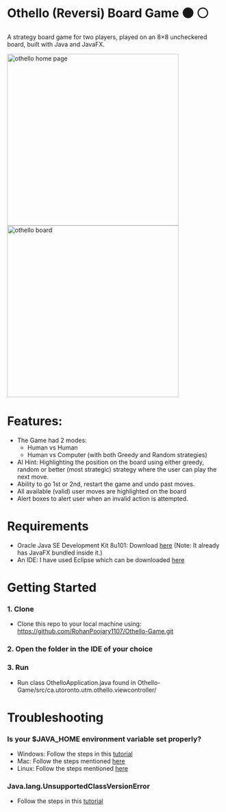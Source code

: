 # Othello (Reversi) Board Game :black_circle: :white_circle:
A strategy board game for two players, played on an 8×8 uncheckered board, built with Java and JavaFX.

<img src="https://raw.github.com/RohanPoojary1107/Othello-Game/master/Screenshots/othello-ui.png" alt="othello home page" height="400" width="400" title="Home Page"> <img src="https://raw.github.com/RohanPoojary1107/Othello-Game/master/Screenshots/othello-board-ui.png" alt="othello board" height="400" width="400" title="Game Board">

# Features:
- The Game had 2 modes: 
  - Human vs Human
  - Human vs Computer (with both Greedy and Random strategies)
- AI Hint: Highlighting the position on the board using either greedy, random or better (most strategic) strategy where the user can play the next move.
- Ability to go 1st or 2nd, restart the game and undo past moves.
- All available (valid) user moves are highlighted on the board
- Alert boxes to alert user when an invalid action is attempted.

# Requirements
- Oracle Java SE Development Kit 8u101: Download [here](https://www.oracle.com/java/technologies/javase/javase8-archive-downloads.html) (Note: It already has JavaFX bundled inside it.)
- An IDE: I have used Eclipse which can be downloaded [here](https://www.eclipse.org/downloads/)

# Getting Started
### 1. Clone
  - Clone this repo to your local machine using: https://github.com/RohanPoojary1107/Othello-Game.git

### 2. Open the folder in the IDE of your choice
### 3. Run
- Run class OthelloApplication.java found in Othello-Game/src/ca.utoronto.utm.othello.viewcontroller/

# Troubleshooting

### Is your $JAVA_HOME environment variable set properly?
- Windows: Follow the steps in this [tutorial](https://confluence.atlassian.com/doc/setting-the-java_home-variable-in-windows-8895.html)
- Mac: Follow the steps mentioned [here](https://stackoverflow.com/questions/22842743/how-to-set-java-home-environment-variable-on-mac-os-x-10-9)
- Linux: Follow the steps mentioned [here](https://stackoverflow.com/questions/24641536/how-to-set-java-home-in-linux-for-all-users)

### Java.lang.UnsupportedClassVersionError
  - Follow the steps in this [tutorial](https://www.baeldung.com/java-lang-unsupportedclassversion)
